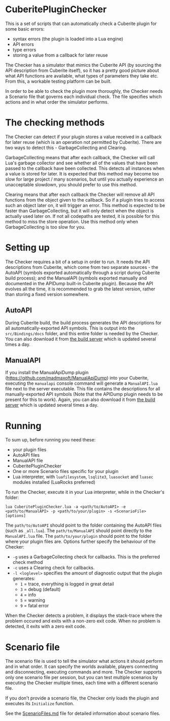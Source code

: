 # CuberitePluginChecker
This is a set of scripts that can automatically check a Cuberite plugin for some basic errors:
- syntax errors (the plugin is loaded into a Lua engine)
- API errors
- type errors
- storing a value from a callback for later reuse

The Checker has a simulator that mimics the Cuberite API (by sourcing the API description from Cuberite itself), so it has a pretty good picture about what API functions are available, what types of parameters they take etc. From this, a workable testing platform can be built.

In order to be able to check the plugin more thoroughly, the Checker needs a Scenario file that governs each individual check. The file specifies which actions and in what order the simulator performs.


# The checking methods
The Checker can detect if your plugin stores a value received in a callback for later reuse (which is an operation not permitted by Cuberite). There are two ways to detect this - GarbageCollecting and Clearing.

GarbageCollecting means that after each callback, the Checker will call Lua's garbage collector and see whether all of the values that have been passed to the callback have been collected. This detects all instances when a value is stored for later. It is expected that this method may become too slow for large project / many scenarios, but until you actually experience an unacceptable slowdown, you should prefer to use this method.

Clearing means that after each callback the Checker will remove all API functions from the object given to the callback. So if a plugin tries to access such an object later on, it will trigger an error. This method is expected to be faster than GarbageCollecting, but it will only detect when the object is actually used later on. If not all codepaths are tested, it is possible for this method to miss the store operation. Use this method only when GarbageCollecting is too slow for you.

# Setting up
The Checker requires a bit of a setup in order to run. It needs the API descriptions from Cuberite, which come from two separate sources - the AutoAPI (symbols exported automatically through a script during Cuberite build process); and the ManualAPI (symbols exported manually and documented in the APIDump built-in Cuberite plugin). Because the API evolves all the time, it is recommended to grab the latest version, rather than storing a fixed version somewhere.

## AutoAPI
During Cuberite build, the build process generates the API descriptions for all automatically-exported API symbols. This is output into the `src/Bindings/docs` folder, and this entire folder is needed by the Checker. You can also download it from [the build server](https://builds.cuberite.org/job/Cuberite%20Windows%20x64%20Master/lastSuccessfulBuild/artifact/AutoAPI.zip) which is updated several times a day.

## ManualAPI
If you install the ManualApiDump plugin (https://github.com/madmaxoft/ManualApiDump) into your Cuberite, executing the `manualapi` console command will generate a `ManualAPI.lua` file next to the server executable. This file contains the descriptions for all manually-exported API symbols (Note that the APIDump plugin needs to be present for this to work). Again, you can also download it from [the build server](https://builds.cuberite.org/job/Cuberite%20Windows%20x64%20Master/lastSuccessfulBuild/artifact/ManualAPI.zip) which is updated several times a day.

# Running
To sum up, before running you need these:
- your plugin files
- AutoAPI files
- ManualAPI file
- CuberitePluginChecker
- One or more Scenario files specific for your plugin
- Lua interpreter, with `luafilesystem`, `lsqlite3`, `luasocket` and `luasec` modules installed (LuaRocks preferred)

To run the Checker, execute it in your Lua interpreter, while in the Checker's folder:
```
lua CuberitePluginChecker.lua -a <path/to/AutoAPI> -e <path/to/ManualAPI> -p <path/to/your/plugin> -s <ScenarioFile> [options]
```
The `path/to/AutoAPI` should point to the folder containing the AutoAPI files (such as `_all.lua`). The `path/to/ManualAPI` should point directly to the `ManualAPI.lua` file. The `path/to/your/plugin` should point to the folder where your plugin files are.
Options further specify the behaviour of the Checker:
- `-g` uses a GarbageCollecting check for callbacks. This is the preferred check method
- `-c` uses a Clearing check for callbacks.
- `-l <loglevel>` specifies the amount of diagnostic output that the plugin generates:
	- `1` = trace, everything is logged in great detail
	- `3` = debug (default)
	- `4` = info
	- `5` = warning
	- `9` = fatal error

When the Checker detects a problem, it displays the stack-trace where the problem occured and exits with a non-zero exit code. When no problem is detected, it exits with a zero exit code.

# Scenario file
The scenario file is used to tell the simulator what actions it should perform and in what order. It can specify the worlds available, players connecting and disconnecting, executing commands and more. The Checker supports only one scenario file per session, but you can test multiple scenarios by executing the Checker multiple times, each time with a different scenario file.

If you don't provide a scenario file, the Checker only loads the plugin and executes its `Initialize` function.

See the [ScenarioFiles.md](ScenarioFiles.md) file for detailed information about scenario files.
